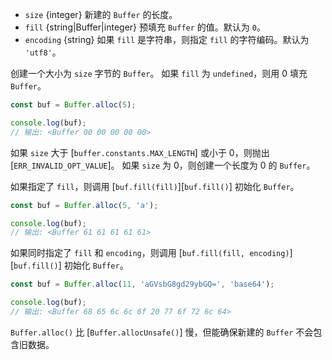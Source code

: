<!-- YAML
added: v5.10.0
changes:
  - version: v10.0.0
    pr-url: https://github.com/nodejs/node/pull/18129
    description: Attempting to fill a non-zero length buffer with a zero length
                 buffer triggers a thrown exception.
  - version: v10.0.0
    pr-url: https://github.com/nodejs/node/pull/17427
    description: Specifying an invalid string for `fill` triggers a thrown
                 exception.
  - version: v8.9.3
    pr-url: https://github.com/nodejs/node/pull/17428
    description: Specifying an invalid string for `fill` now results in a
                 zero-filled buffer.
-->

* `size` {integer} 新建的 `Buffer` 的长度。
* `fill` {string|Buffer|integer} 预填充 `Buffer` 的值。默认为 `0`。
* `encoding` {string} 如果 `fill` 是字符串，则指定 `fill` 的字符编码。默认为 `'utf8'`。

创建一个大小为 `size` 字节的 `Buffer`。
如果 `fill` 为 `undefined`，则用 0 填充 `Buffer`。

```js
const buf = Buffer.alloc(5);

console.log(buf);
// 输出: <Buffer 00 00 00 00 00>
```

如果 `size` 大于 [`buffer.constants.MAX_LENGTH`] 或小于 0，则抛出 [`ERR_INVALID_OPT_VALUE`]。
如果 `size` 为 0，则创建一个长度为 0 的 `Buffer`。

如果指定了 `fill`，则调用 [`buf.fill(fill)`][`buf.fill()`] 初始化 `Buffer`。

```js
const buf = Buffer.alloc(5, 'a');

console.log(buf);
// 输出: <Buffer 61 61 61 61 61>

```

如果同时指定了 `fill` 和 `encoding`，则调用 [`buf.fill(fill, encoding)`][`buf.fill()`] 初始化 `Buffer`。

```js
const buf = Buffer.alloc(11, 'aGVsbG8gd29ybGQ=', 'base64');

console.log(buf);
// 输出: <Buffer 68 65 6c 6c 6f 20 77 6f 72 6c 64>
```

`Buffer.alloc()` 比 [`Buffer.allocUnsafe()`] 慢，但能确保新建的 `Buffer` 不会包含旧数据。

